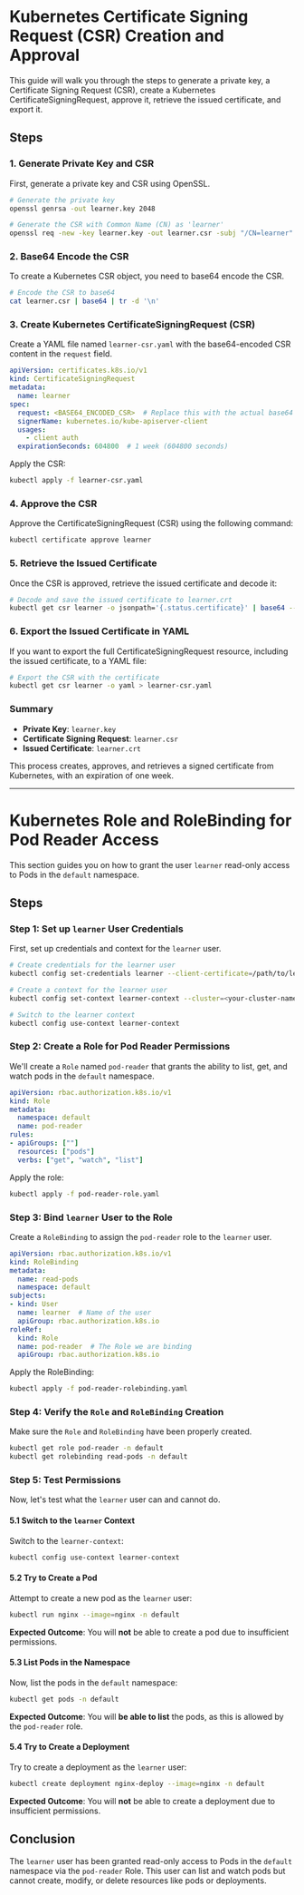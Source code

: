 
# Kubernetes Certificate Signing Request (CSR) Creation and Approval

This guide will walk you through the steps to generate a private key, a Certificate Signing Request (CSR), create a Kubernetes CertificateSigningRequest, approve it, retrieve the issued certificate, and export it.

## Steps

### 1. Generate Private Key and CSR

First, generate a private key and CSR using OpenSSL.

```bash
# Generate the private key
openssl genrsa -out learner.key 2048

# Generate the CSR with Common Name (CN) as 'learner'
openssl req -new -key learner.key -out learner.csr -subj "/CN=learner"
```

### 2. Base64 Encode the CSR

To create a Kubernetes CSR object, you need to base64 encode the CSR.

```bash
# Encode the CSR to base64
cat learner.csr | base64 | tr -d '\n'
```

### 3. Create Kubernetes CertificateSigningRequest (CSR)

Create a YAML file named `learner-csr.yaml` with the base64-encoded CSR content in the `request` field.

```yaml
apiVersion: certificates.k8s.io/v1
kind: CertificateSigningRequest
metadata:
  name: learner
spec:
  request: <BASE64_ENCODED_CSR>  # Replace this with the actual base64 encoded CSR
  signerName: kubernetes.io/kube-apiserver-client
  usages:
    - client auth
  expirationSeconds: 604800  # 1 week (604800 seconds)
```

Apply the CSR:

```bash
kubectl apply -f learner-csr.yaml
```

### 4. Approve the CSR

Approve the CertificateSigningRequest (CSR) using the following command:

```bash
kubectl certificate approve learner
```

### 5. Retrieve the Issued Certificate

Once the CSR is approved, retrieve the issued certificate and decode it:

```bash
# Decode and save the issued certificate to learner.crt
kubectl get csr learner -o jsonpath='{.status.certificate}' | base64 --decode > learner.crt
```

### 6. Export the Issued Certificate in YAML

If you want to export the full CertificateSigningRequest resource, including the issued certificate, to a YAML file:

```bash
# Export the CSR with the certificate
kubectl get csr learner -o yaml > learner-csr.yaml
```

### Summary

- **Private Key**: `learner.key`
- **Certificate Signing Request**: `learner.csr`
- **Issued Certificate**: `learner.crt`

This process creates, approves, and retrieves a signed certificate from Kubernetes, with an expiration of one week.

---

# Kubernetes Role and RoleBinding for Pod Reader Access

This section guides you on how to grant the user `learner` read-only access to Pods in the `default` namespace.

## Steps

### Step 1: Set up `learner` User Credentials

First, set up credentials and context for the `learner` user.

```bash
# Create credentials for the learner user
kubectl config set-credentials learner --client-certificate=/path/to/learner.crt --client-key=/path/to/learner.key

# Create a context for the learner user
kubectl config set-context learner-context --cluster=<your-cluster-name> --namespace=default --user=learner

# Switch to the learner context
kubectl config use-context learner-context
```

### Step 2: Create a Role for Pod Reader Permissions

We'll create a `Role` named `pod-reader` that grants the ability to list, get, and watch pods in the `default` namespace.

```yaml
apiVersion: rbac.authorization.k8s.io/v1
kind: Role
metadata:
  namespace: default
  name: pod-reader
rules:
- apiGroups: [""]
  resources: ["pods"]
  verbs: ["get", "watch", "list"]
```

Apply the role:

```bash
kubectl apply -f pod-reader-role.yaml
```

### Step 3: Bind `learner` User to the Role

Create a `RoleBinding` to assign the `pod-reader` role to the `learner` user.

```yaml
apiVersion: rbac.authorization.k8s.io/v1
kind: RoleBinding
metadata:
  name: read-pods
  namespace: default
subjects:
- kind: User
  name: learner  # Name of the user
  apiGroup: rbac.authorization.k8s.io
roleRef:
  kind: Role
  name: pod-reader  # The Role we are binding
  apiGroup: rbac.authorization.k8s.io
```

Apply the RoleBinding:

```bash
kubectl apply -f pod-reader-rolebinding.yaml
```

### Step 4: Verify the `Role` and `RoleBinding` Creation

Make sure the `Role` and `RoleBinding` have been properly created.

```bash
kubectl get role pod-reader -n default
kubectl get rolebinding read-pods -n default
```

### Step 5: Test Permissions

Now, let's test what the `learner` user can and cannot do.

#### 5.1 Switch to the `learner` Context

Switch to the `learner-context`:

```bash
kubectl config use-context learner-context
```

#### 5.2 Try to Create a Pod

Attempt to create a new pod as the `learner` user:

```bash
kubectl run nginx --image=nginx -n default
```

**Expected Outcome**: You will **not** be able to create a pod due to insufficient permissions.

#### 5.3 List Pods in the Namespace

Now, list the pods in the `default` namespace:

```bash
kubectl get pods -n default
```

**Expected Outcome**: You will **be able to list** the pods, as this is allowed by the `pod-reader` role.

#### 5.4 Try to Create a Deployment

Try to create a deployment as the `learner` user:

```bash
kubectl create deployment nginx-deploy --image=nginx -n default
```

**Expected Outcome**: You will **not** be able to create a deployment due to insufficient permissions.

## Conclusion

The `learner` user has been granted read-only access to Pods in the `default` namespace via the `pod-reader` Role. This user can list and watch pods but cannot create, modify, or delete resources like pods or deployments.

